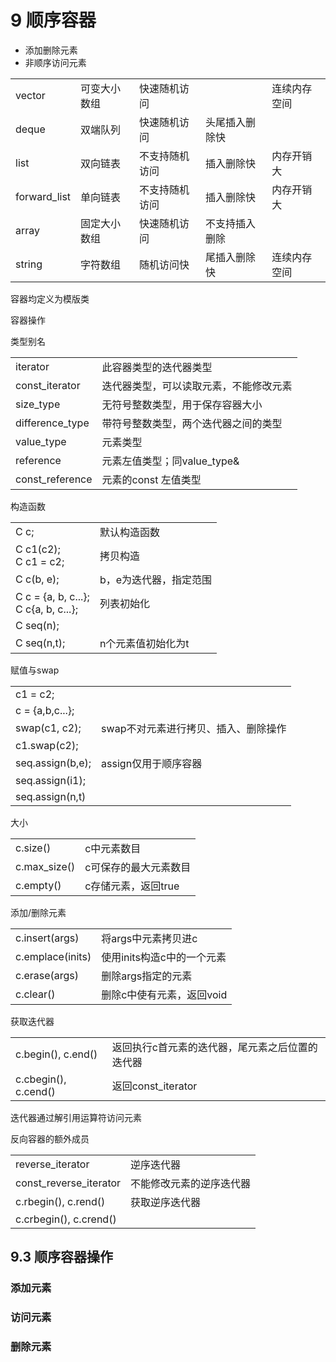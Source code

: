 # 9 顺序容器

- 添加删除元素
- 非顺序访问元素

|              |              |                |                |              |
| ------------ | ------------ | -------------- | -------------- | ------------ |
| vector       | 可变大小数组 | 快速随机访问   |                | 连续内存空间 |
| deque        | 双端队列     | 快速随机访问   | 头尾插入删除快 |              |
| list         | 双向链表     | 不支持随机访问 | 插入删除快     | 内存开销大   |
| forward_list | 单向链表     | 不支持随机访问 | 插入删除快     | 内存开销大   |
| array        | 固定大小数组 | 快速随机访问   | 不支持插入删除 |              |
| string       | 字符数组     | 随机访问快     | 尾插入删除快   | 连续内存空间 |

容器均定义为模版类

容器操作

类型别名

|                 |                                        |
| --------------- | -------------------------------------- |
| iterator        | 此容器类型的迭代器类型                 |
| const_iterator  | 迭代器类型，可以读取元素，不能修改元素 |
| size_type       | 无符号整数类型，用于保存容器大小       |
| difference_type | 带符号整数类型，两个迭代器之间的类型   |
| value_type      | 元素类型                               |
| reference       | 元素左值类型；同value_type&            |
| const_reference | 元素的const 左值类型                   |

构造函数

|                                           |                        |
| ----------------------------------------- | ---------------------- |
| C c;                                      | 默认构造函数           |
| C c1(c2);<br />C c1 = c2;                 | 拷贝构造               |
| C c(b, e);                                | b，e为迭代器，指定范围 |
| C c = {a, b, c...};<br />C c{a, b, c...}; | 列表初始化             |
| C seq(n);                                 |                        |
| C seq(n,t);                               | n个元素值初始化为t     |

赋值与swap

|                  |                                      |
| ---------------- | ------------------------------------ |
| c1 = c2;         |                                      |
| c = {a,b,c...};  |                                      |
| swap(c1, c2);    | swap不对元素进行拷贝、插入、删除操作 |
| c1.swap(c2);     |                                      |
| seq.assign(b,e); | assign仅用于顺序容器                 |
| seq.assign(i1);  |                                      |
| seq.assign(n,t)  |                                      |

大小

|              |                       |
| ------------ | --------------------- |
| c.size()     | c中元素数目           |
| c.max_size() | c可保存的最大元素数目 |
| c.empty()    | c存储元素，返回true   |

添加/删除元素

|                  |                            |
| ---------------- | -------------------------- |
| c.insert(args)   | 将args中元素拷贝进c        |
| c.emplace(inits) | 使用inits构造c中的一个元素 |
| c.erase(args)    | 删除args指定的元素         |
| c.clear()        | 删除c中使有元素，返回void  |

获取迭代器

|                      |                                                 |
| -------------------- | ----------------------------------------------- |
| c.begin(), c.end()   | 返回执行c首元素的迭代器，尾元素之后位置的迭代器 |
| c.cbegin(), c.cend() | 返回const_iterator                              |

迭代器通过解引用运算符访问元素

反向容器的额外成员

|                        |                          |
| ---------------------- | ------------------------ |
| reverse_iterator       | 逆序迭代器               |
| const_reverse_iterator | 不能修改元素的逆序迭代器 |
| c.rbegin(), c.rend()   | 获取逆序迭代器           |
| c.crbegin(), c.crend() |                          |

## 9.3 顺序容器操作

### 添加元素

### 访问元素

### 删除元素